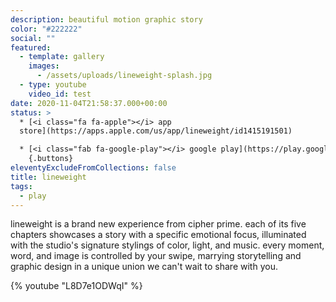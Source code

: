 ```yaml
---
description: beautiful motion graphic story
color: "#222222"
social: ""
featured:
  - template: gallery
    images:
      - /assets/uploads/lineweight-splash.jpg
  - type: youtube
    video_id: test
date: 2020-11-04T21:58:37.000+00:00
status: >
  * [<i class="fa fa-apple"></i> app
  store](https://apps.apple.com/us/app/lineweight/id1415191501)

  * [<i class="fab fa-google-play"></i> google play](https://play.google.com/store/apps/details?id=com.thelabel.android.lineweight)
    {.buttons}
eleventyExcludeFromCollections: false
title: lineweight
tags:
  - play
---
```

lineweight is a brand new experience from cipher prime. each of its five chapters showcases a story with a specific emotional focus, illuminated with the studio's signature stylings of color, light, and music. every moment, word, and image is controlled by your swipe, marrying storytelling and graphic design in a unique union we can't wait to share with you.

{% youtube "L8D7e1ODWqI" %}
